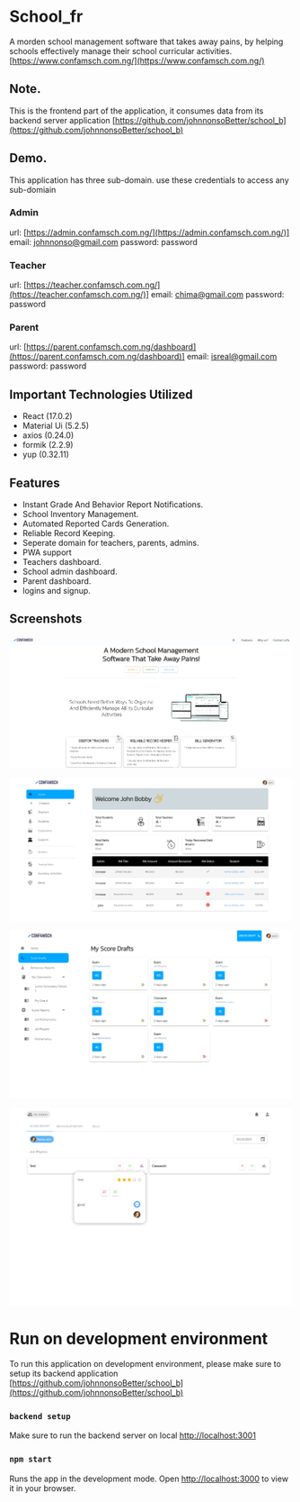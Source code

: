 # School_fr
A morden school management software that takes away pains, by helping schools effectively manage their school curricular activities. [https://www.confamsch.com.ng/](https://www.confamsch.com.ng/)

## Note.
This is the frontend part of the application, it consumes data from its backend server application  [https://github.com/johnnonsoBetter/school_b](https://github.com/johnnonsoBetter/school_b)

## Demo.
This application has three sub-domain. use these credentials to access any sub-domiain 

### Admin
url: [https://admin.confamsch.com.ng/](https://admin.confamsch.com.ng/)]
email: johnnonso@gmail.com
password: password

### Teacher
url: [https://teacher.confamsch.com.ng/](https://teacher.confamsch.com.ng/)]
email: chima@gmail.com
password: password

### Parent
url: [https://parent.confamsch.com.ng/dashboard](https://parent.confamsch.com.ng/dashboard)]
email: isreal@gmail.com
password: password






## Important Technologies Utilized
* React (17.0.2)
* Material Ui (5.2.5)
* axios (0.24.0)
* formik (2.2.9)
* yup (0.32.11)

## Features

* Instant Grade And Behavior Report Notifications.
* School Inventory Management.
* Automated Reported Cards Generation.
* Reliable Record Keeping.
* Seperate domain for teachers, parents, admins.
* PWA support
* Teachers dashboard.
* School admin dashboard.
* Parent dashboard.
* logins and signup.

## Screenshots

![alt text](https://github.com/johnnonsoBetter/school_fr/blob/main/public/images/management.png?raw=true)

![alt text](https://github.com/johnnonsoBetter/school_fr/blob/main/public/images/dashb.png?raw=true)



![alt text](https://github.com/johnnonsoBetter/school_fr/blob/main/public/images/teacher_d.png?raw=true)


![alt text](https://github.com/johnnonsoBetter/school_fr/blob/main/public/images/parents_d.png?raw=true)





# Run on development environment
To run this application on development environment, please make sure to setup its backend application  [https://github.com/johnnonsoBetter/school_b](https://github.com/johnnonsoBetter/school_b)

### `backend setup`
Make sure to run the backend server on local [http://localhost:3001](http://localhost:3001)

### `npm start`

Runs the app in the development mode.
Open [http://localhost:3000](http://localhost:3000) to view it in your browser.

